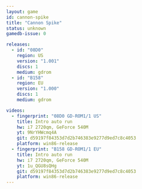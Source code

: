```yaml
---
layout: game
id: cannon-spike
title: "Cannon Spike"
status: unknown
gamedb-issue: 0

releases:
  - id: "08D0"
    region: US
    version: "1.001"
    discs: 1
    medium: gdrom
  - id: "B158"
    region: EU
    version: "1.000"
    discs: 1
    medium: gdrom

videos:
  - fingerprint: "08D0 GD-ROM1/1 US"
    title: Intro auto run
    hw: i7 2720qm, GeForce 540M
    yt: 9NrYHWcmq4A
    git: d59197f84353d7d2b746383e9277d9ed7c8c4053
    platform: win86-release
  - fingerprint: "B158 GD-ROM1/1 EU"
    title: Intro auto run
    hw: i7 2720qm, GeForce 540M
    yt: 1u_QGU8sQHg
    git: d59197f84353d7d2b746383e9277d9ed7c8c4053
    platform: win86-release
---
```

